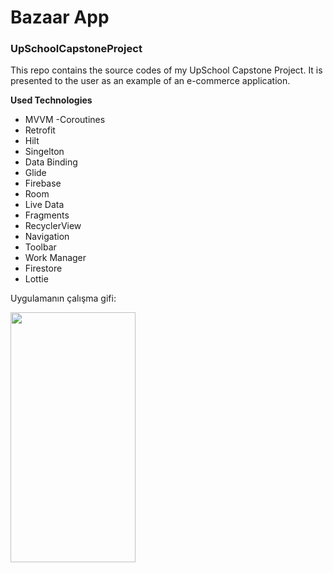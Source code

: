 # Bazaar App
### UpSchoolCapstoneProject

This repo contains the source codes of my UpSchool Capstone Project. It is presented to the user as an example of an e-commerce application.

**Used Technologies**

- MVVM
-Coroutines
- Retrofit
- Hilt
- Singelton
- Data Binding
- Glide
- Firebase
- Room
- Live Data
- Fragments
- RecyclerView
- Navigation
- Toolbar
- Work Manager
- Firestore
- Lottie

Uygulamanın çalışma gifi:

<img src="" width="200" height="400">






